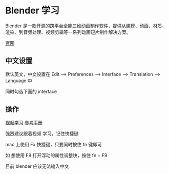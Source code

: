 # Blender 学习

Blender 是一款开源的跨平台全能三维动画制作软件，提供从建模、动画、材质、渲染、到音频处理、视频剪辑等一系列动画短片制作解决方案。

[官网](https://www.blender.org)

## 中文设置

默认英文，中文设置在 Edit --> Preferences --> Interface --> Translation --> Language 中

同时勾选下面的 interface

## 操作

[视频学习](https://tutorial.blendercn.org/?p=3782) [参考手册](https://docs.blender.org/manual/zh-hans/dev/index.html)

强烈建议跟着视频 学习，记住快捷键

mac 上使用 Fx 快捷键，只要同时按住 fn 键即可

如 想使用 F9 打开浮动的属性调整块，按住 fn + F9

目前 blender 应该无法输入中文

